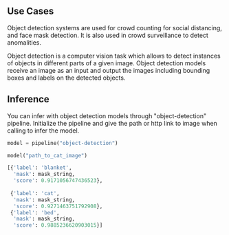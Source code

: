 ## Use Cases

Object detection systems are used for crowd counting for social distancing, and face mask detection. It is also used in crowd surveillance to detect anomalities. 


Object detection is a computer vision task which allows to detect instances of objects in different parts of a given image. Object detection models receive an image as an input and output the images including bounding boxes and labels on the detected objects.

## Inference

You can infer with object detection models through "object-detection" pipeline. Initialize the pipeline and give the path or http link to image when calling to infer the model. 

```python
model = pipeline("object-detection")

model("path_to_cat_image")

[{'label': 'blanket',
  'mask': mask_string,
  'score': 0.9171056747436523},
 
 {'label': 'cat',
  'mask': mask_string,
  'score': 0.9271463751792908},
 {'label': 'bed',
  'mask': mask_string,
  'score': 0.9885236620903015}]
```